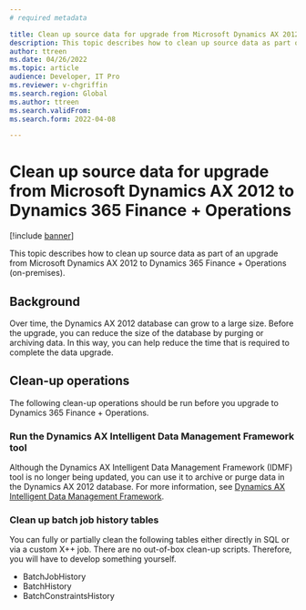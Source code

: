 ```yaml
---
# required metadata

title: Clean up source data for upgrade from Microsoft Dynamics AX 2012 to Dynamics 365 Finance + Operations
description: This topic describes how to clean up source data as part of an upgrade from Microsoft Dynamics AX 2012 to Dynamics 365 Finance + Operations (on-premises).
author: ttreen 
ms.date: 04/26/2022
ms.topic: article
audience: Developer, IT Pro
ms.reviewer: v-chgriffin
ms.search.region: Global
ms.author: ttreen
ms.search.validFrom: 
ms.search.form: 2022-04-08

---
```


# Clean up source data for upgrade from Microsoft Dynamics AX 2012 to Dynamics 365 Finance + Operations

[!include [banner](../includes/banner.md)]

This topic describes how to clean up source data as part of an upgrade from Microsoft Dynamics AX 2012 to Dynamics 365 Finance + Operations (on-premises).

## Background

Over time, the Dynamics AX 2012 database can grow to a large size. Before the upgrade, you can reduce the size of the database by purging or archiving data. In this way, you can help reduce the time that is required to complete the data upgrade.

## Clean-up operations

The following clean-up operations should be run before you upgrade to Dynamics 365 Finance + Operations.

### Run the Dynamics AX Intelligent Data Management Framework tool

Although the Dynamics AX Intelligent Data Management Framework (IDMF) tool is no longer being updated, you can use it to archive or purge data in the Dynamics AX 2012 database. For more information, see [Dynamics AX Intelligent Data Management Framework](/dynamicsax-2012/appuser-itpro/microsoft-dynamics-ax-intelligent-data-management-framework-idmf).

### Clean up batch job history tables

You can fully or partially clean the following tables either directly in SQL or via a custom X++ job. There are no out-of-box clean-up scripts. Therefore, you will have to develop something yourself.

- BatchJobHistory
- BatchHistory
- BatchConstraintsHistory
